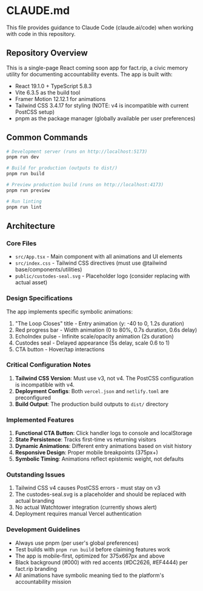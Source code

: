 # CLAUDE.md

This file provides guidance to Claude Code (claude.ai/code) when working with code in this repository.

## Repository Overview

This is a single-page React coming soon app for fact.rip, a civic memory utility for documenting accountability events. The app is built with:

- React 19.1.0 + TypeScript 5.8.3
- Vite 6.3.5 as the build tool
- Framer Motion 12.12.1 for animations
- Tailwind CSS 3.4.17 for styling (NOTE: v4 is incompatible with current PostCSS setup)
- pnpm as the package manager (globally available per user preferences)

## Common Commands

```bash
# Development server (runs on http://localhost:5173)
pnpm run dev

# Build for production (outputs to dist/)
pnpm run build

# Preview production build (runs on http://localhost:4173)
pnpm run preview

# Run linting
pnpm run lint
```

## Architecture

### Core Files
- `src/App.tsx` - Main component with all animations and UI elements
- `src/index.css` - Tailwind CSS directives (must use @tailwind base/components/utilities)
- `public/custodes-seal.svg` - Placeholder logo (consider replacing with actual asset)

### Design Specifications
The app implements specific symbolic animations:
1. "The Loop Closes" title - Entry animation (y: -40 to 0, 1.2s duration)
2. Red progress bar - Width animation (0 to 80%, 0.7s duration, 0.6s delay)
3. EchoIndex pulse - Infinite scale/opacity animation (2s duration)
4. Custodes seal - Delayed appearance (5s delay, scale 0.6 to 1)
5. CTA button - Hover/tap interactions

### Critical Configuration Notes

1. **Tailwind CSS Version**: Must use v3, not v4. The PostCSS configuration is incompatible with v4.
2. **Deployment Configs**: Both `vercel.json` and `netlify.toml` are preconfigured
3. **Build Output**: The production build outputs to `dist/` directory

### Implemented Features

1. **Functional CTA Button**: Click handler logs to console and localStorage
2. **State Persistence**: Tracks first-time vs returning visitors
3. **Dynamic Animations**: Different entry animations based on visit history
4. **Responsive Design**: Proper mobile breakpoints (375px+)
5. **Symbolic Timing**: Animations reflect epistemic weight, not defaults

### Outstanding Issues

1. Tailwind CSS v4 causes PostCSS errors - must stay on v3
2. The custodes-seal.svg is a placeholder and should be replaced with actual branding
3. No actual Watchtower integration (currently shows alert)
4. Deployment requires manual Vercel authentication

### Development Guidelines

- Always use pnpm (per user's global preferences)
- Test builds with `pnpm run build` before claiming features work
- The app is mobile-first, optimized for 375x667px and above
- Black background (#000) with red accents (#DC2626, #EF4444) per fact.rip branding
- All animations have symbolic meaning tied to the platform's accountability mission